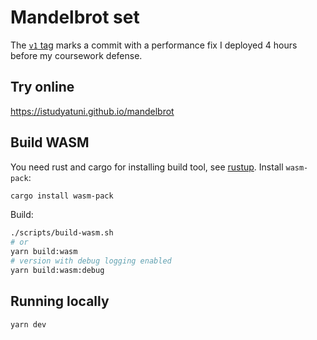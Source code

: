 # Mandelbrot set

The [`v1` tag][v1-tag] marks a commit with a performance fix I deployed 4 hours before my coursework defense.

[v1-tag]: https://github.com/istudyatuni/mandelbrot/commit/5c0cd1eba2b8652fdf623fcaf396639f9caaf79d

## Try online

https://istudyatuni.github.io/mandelbrot

## Build WASM

You need rust and cargo for installing build tool, see [rustup](https://rustup.rs). Install `wasm-pack`:

```bash
cargo install wasm-pack
```

Build:

```bash
./scripts/build-wasm.sh
# or
yarn build:wasm
# version with debug logging enabled
yarn build:wasm:debug
```

## Running locally

```bash
yarn dev
```
